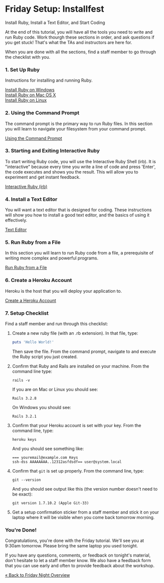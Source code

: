 # Friday Setup: Installfest

Install Ruby, Install a Text Editor, and Start Coding

At the end of this tutorial, you will have all the tools you need to write and run Ruby code. Work thourgh
these sections in order, and ask questions if you get stuck! That's what the TAs and instructors are here for.

When you are done with all the sections, find a staff member to go through the checklist with you.


### 1. Set Up Ruby
Instructions for installing and running Ruby.

[Install Ruby on Windows](/installfest/install/windows)  
[Install Ruby on Mac OS X](/installfest/install/osx)  
[Install Ruby on Linux](/installfest/install/linux)  


### 2. Using the Command Prompt
The command prompt is the primary way to run Ruby files. In this section you will learn to navigate your filesystem
from your command prompt.

[Using the Command Prompt](/installfest/command_prompt)

### 3. Starting and Exiting Interactive Ruby
To start writing Ruby code, you will use the Interactive Ruby Shell (irb). It is "interactive" because every time you 
write a line of code and press 'Enter', the code executes and shows you the result. This will allow you to experiment
and get instant feedback.

[Interactive Ruby (irb)](/installfest/interactive_ruby)  

### 4. Install a Text Editor
You will want a text editor that is designed for coding. These instructions will show you how to install a good text 
editor, and the basics of using it effectively.

[Text Editor](/installfest/text_editor)  

### 5. Run Ruby from a File
In this section you will learn to run Ruby code from a file, a prerequisite of writing more complex and powerful
programs.

[Run Ruby from a File](/installfest/run_ruby)


### 6. Create a Heroku Account
Heroku is the host that you will deploy your application to.

[Create a Heroku Account](/installfest/create_a_heroku_account)


### 7. Setup Checklist 

Find a staff member and run through this checklist:

1. Create a new ruby file (with an .rb extension). In that file, type:

    ``` ruby
    puts 'Hello World!'
    ```
    Then save the file. From the command prompt, navigate to and execute the Ruby script you just created.

2. Confirm that Ruby and Rails are installed on your machine.  From the command line type:

    ```text
    rails -v
    ```
    
    If you are on Mac or Linux you should see:
    
    ```text
    Rails 3.2.8
    ```

    On Windows you should see:
    
    ```text
    Rails 3.2.1
    ```
    
3. Confirm that your Heroku account is set with your key. From the
   command line, type:

    ```text
    heroku keys
    ```
    And you should see something like:

    ```text
    === youremail@example.com Keys
    ssh-dss AAAAAAAA..12312asfdsdf== user@system.local
    ```

4. Confirm that `git` is set up properly. From the command line, type:

    ```text
    git --version
    ```

    And you should see output like this (the version number doesn't need to be exact):

    ```text
    git version 1.7.10.2 (Apple Git-33)
    ```

5. Get a setup confirmation sticker from a staff member and stick it on
   your laptop where it will be visible when you come back tomorrow morning.


### You're Done!
Congratulations, you're done with the Friday tutorial. We'll see you at 9:30am tomorrow. Please bring
the same laptop you used tonight.

If you have any questions, comments, or feedback on tonight's material, don't hesitate to let a staff member know. We 
also have a feedback form that you can use early and often to provide feedback about the workshop. 

[« Back to Friday Night Overview](/friday)
